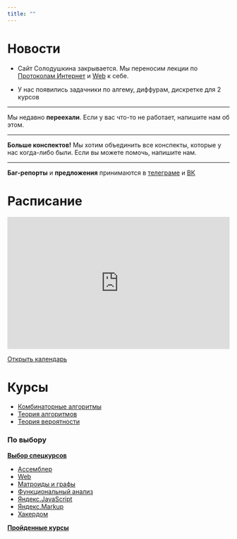 ```yaml
---
title: ""
---
```

# Новости

* Сайт Солодушкина закрывается. Мы переносим лекции по [Протоколам Интернет](courses/inet) и [Web](courses/web) к себе.

* У нас появились задачники по алгему, диффурам, дискретке для 2 курсов

---

Мы недавно **переехали**. Если у вас что-то не работает, напишите нам об этом.

---

**Больше конспектов!** Мы хотим объединить все конспекты, которые у нас когда-либо были. Если вы можете помочь, напишите нам.

---

**Баг-репорты** и **предложения** принимаются в [телеграме](https://t.me/creewick) и [ВК](https://vk.com/creewick)

# Расписание

<iframe src="https://calendar.google.com/calendar/embed?showTitle=0&amp;showNav=0&amp;showDate=0&amp;showPrint=0&amp;showTabs=0&amp;showCalendars=0&amp;showTz=0&amp;mode=AGENDA&amp;height=300&amp;wkst=2&amp;bgcolor=%23ffffff&amp;src=cijps4dd37nh36sd4pctbt5m9k%40group.calendar.google.com&amp;color=%235A6986&amp;ctz=Asia%2FYekaterinburg" style="border-width:0" width="100%" height="300" frameborder="0" scrolling="no"></iframe>

[Открыть календарь](calendar)

# Курсы

- [Комбинаторные алгоритмы](courses/combalg/)
- [Теория алгоритмов](courses/alg)
- [Теория вероятности](courses/terver)

### По выбору

**[Выбор спецкурсов](courses/spec)**

- [Ассемблер](assembler)
- [Web](web)
- [Матроиды и графы](courses/graphs)
- [Функциональный анализ](courses/funcan)
- [Яндекс.JavaScript](courses/yandex/js)
- [Яндекс.Markup](courses/yandex/markup)
- [Хакердом](courses/hackerdom)

**[Пройденные курсы](courses/)**

